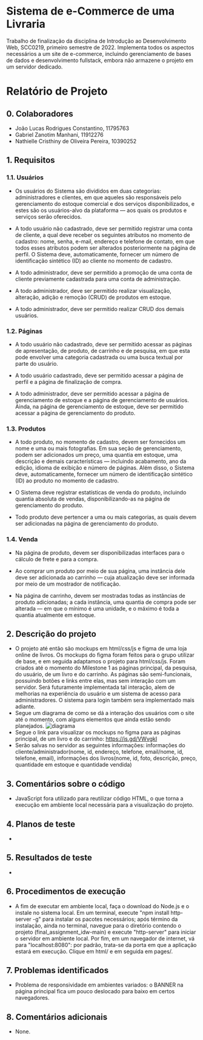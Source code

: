 # Sistema de e-Commerce de uma Livraria

Trabalho de finalização da disciplina de Introdução ao Desenvolvimento Web, SCC0219, primeiro semestre de 2022. Implementa todos os aspectos necessários a um site de e-commerce, incluindo gerenciamento de bases de dados e desenvolvimento fullstack, embora não armazene o projeto em um servidor dedicado.

# Relatório de Projeto

## 0. Colaboradores

- João Lucas Rodrigues Constantino, 11795763
- Gabriel Zanotim Manhani, 11912276
- Nathielle Cristhiny de Oliveira Pereira, 10390252

## 1. Requisitos

### 1.1. Usuários

- Os usuários do Sistema são divididos em duas categorias: administradores e clientes, em que aqueles são responsáveis pelo gerenciamento do estoque comercial e dos serviços disponibilizados, e estes são os usuários-alvo da plataforma — aos quais os produtos e serviços serão oferecidos.

- A todo usuário não cadastrado, deve ser permitido registrar uma conta de cliente, a qual deve receber os seguintes atributos no momento de cadastro: nome, senha, e-mail, endereço e telefone de contato, em que todos esses atributos podem ser alterados posteriormente na página de perfil. O Sistema deve, automaticamente, fornecer um número de identificação sintético (ID) ao cliente no momento de cadastro.

- A todo administrador, deve ser permitido a promoção de uma conta de cliente previamente cadastrada para uma conta de administração.

- A todo administrador, deve ser permitido realizar visualização, alteração, adição e remoção (CRUD) de produtos em estoque.

- A todo administrador, deve ser permitido realizar CRUD dos demais usuários.

### 1.2. Páginas

- A todo usuário não cadastrado, deve ser permitido acessar as páginas de apresentação, de produto, de carrinho e de pesquisa, em que esta pode envolver uma categoria cadastrada ou uma busca textual por parte do usuário.

- A todo usuário cadastrado, deve ser permitido acessar a página de perfil e a página de finalização de compra.

- A todo administrador, deve ser permitido acessar a página de gerenciamento de estoque e a página de gerenciamento de usuários. Ainda, na página de gerenciamento de estoque, deve ser permitido acessar a página de gerenciamento do produto.

### 1.3. Produtos

- A todo produto, no momento de cadastro, devem ser fornecidos um nome e uma ou mais fotografias. Em sua seção de gerenciamento, podem ser adicionados um preço, uma quantia em estoque, uma descrição e demais características — incluindo acabamento, ano da edição, idioma de exibição e número de páginas. Além disso, o Sistema deve, automaticamente, fornecer um número de identificação sintético (ID) ao produto no momento de cadastro.

- O Sistema deve registrar estatísticas de venda do produto, incluindo quantia absoluta de vendas, disponibilizando-as na página de gerenciamento do produto.

- Todo produto deve pertencer a uma ou mais categorias, as quais devem ser adicionadas na página de gerenciamento do produto.

### 1.4. Venda

- Na página de produto, devem ser disponibilizadas interfaces para o cálculo de frete e para a compra.

- Ao comprar um produto por meio de sua página, uma instância dele deve ser adicionada ao carrinho — cuja atualização deve ser informada por meio de um mostrador de notificação.

- Na página de carrinho, devem ser mostradas todas as instâncias de produto adicionadas; a cada instância, uma quantia de compra pode ser alterada — em que o mínimo é uma unidade, e o máximo é toda a quantia atualmente em estoque.

## 2. Descrição do projeto

- O projeto até então são mockups em html/css/js e figma de uma loja online de livros. Os mockups do figma foram feitos para o grupo utilizar de base, e em seguida adaptamos o projeto para html/css/js. Foram criados até o momento do Milestone 1 as páginas principal, da pesquisa, do usuário, de um livro e do carrinho. As páginas são semi-funcionais, possuindo botões e links entre elas, mas sem interação com um servidor. Será futuramente implementada tal interação, alem de melhorias na experiência do usuário e um sistema de acesso para administradores. O sistema para login também sera implementado mais adiante.
- Segue um diagrama de como se dá a interação dos usuários com o site até o momento, com alguns elementos que ainda estão sendo planejados.
![diagrama](https://cdn.discordapp.com/attachments/837153235163807755/967904076497059890/Diagrama.png)
- Segue o link para visualizar os mockups no figma para as páginas principal, de um livro e do carrinho: https://is.gd/VWvgkI
- Serão salvas no servidor as seguintes informações: informações do cliente/administrador(nome, id, endereço, telefone, email/nome, id, telefone, email), informações dos livros(nome, id, foto, descrição, preço, quantidade em estoque e quantidade vendida)

## 3. Comentários sobre o código

- JavaScript fora utilizado para reutilizar código HTML, o que torna a execução em ambiente local necessária para a visualização do projeto.

## 4. Planos de teste

-

## 5. Resultados de teste

-

## 6. Procedimentos de execução

- A fim de executar em ambiente local, faça o download do Node.js e o instale no sistema local. Em um terminal, execute "npm install http-server -g" para instalar os pacotes necessários; após término da instalação, ainda no terminal, navegue para o diretório contendo o projeto (final_assignment_idw-main) e execute "http-server" para iniciar o servidor em ambiente local. Por fim, em um navegador de internet, vá para "localhost:8080": por padrão, trata-se da porta em que a aplicação estará em execução. Clique em html/ e em seguida em pages/.  

## 7. Problemas identificados

- Problema de responsividade em ambientes variados: o BANNER na página principal fica um pouco deslocado para baixo em certos navegadores.

## 8. Comentários adicionais

- None.
